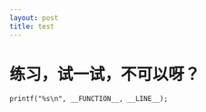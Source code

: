 ```yaml
---
layout: post
title: test
---
```


练习，试一试，不可以呀？
========
```
printf("%s\n", __FUNCTION__, __LINE__);


```